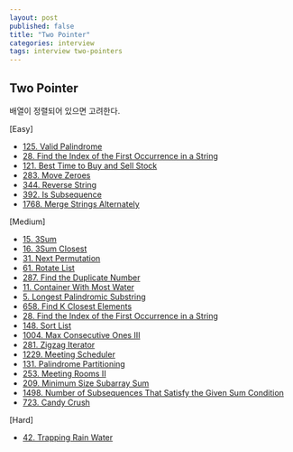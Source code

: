 ```yaml
---
layout: post
published: false
title: "Two Pointer"
categories: interview
tags: interview two-pointers
---
```


## Two Pointer

배열이 정렬되어 있으면 고려한다.

[Easy]
- [125. Valid Palindrome](https://leetcode.com/problems/valid-palindrome/)
- [28. Find the Index of the First Occurrence in a String](https://leetcode.com/problems/find-the-index-of-the-first-occurrence-in-a-string/)
- [121. Best Time to Buy and Sell Stock](https://leetcode.com/problems/best-time-to-buy-and-sell-stock/)
- [283. Move Zeroes](https://leetcode.com/problems/move-zeroes/)
- [344. Reverse String](https://leetcode.com/problems/reverse-string/)
- [392. Is Subsequence](https://leetcode.com/problems/is-subsequence/)
- [1768. Merge Strings Alternately](https://leetcode.com/problems/merge-strings-alternately/)

[Medium]
- [15. 3Sum](https://leetcode.com/problems/3sum/)
- [16. 3Sum Closest](https://leetcode.com/problems/3sum-closest/)
- [31. Next Permutation](https://leetcode.com/problems/next-permutation/)
- [61. Rotate List](https://leetcode.com/problems/rotate-list/)
- [287. Find the Duplicate Number](https://leetcode.com/problems/find-the-duplicate-number/)
- [11. Container With Most Water](https://leetcode.com/problems/container-with-most-water/)
- [5. Longest Palindromic Substring](https://leetcode.com/problems/longest-palindromic-substring)
- [658. Find K Closest Elements](https://leetcode.com/problems/find-k-closest-elements/)
- [28. Find the Index of the First Occurrence in a String](https://leetcode.com/problems/find-the-index-of-the-first-occurrence-in-a-string/)
- [148. Sort List](https://leetcode.com/problems/sort-list/)
- [1004. Max Consecutive Ones III](https://leetcode.com/problems/max-consecutive-ones-iii/)
- [281. Zigzag Iterator](https://leetcode.com/problems/zigzag-iterator/)
- [1229. Meeting Scheduler](https://leetcode.com/problems/meeting-scheduler/)
- [131. Palindrome Partitioning](https://leetcode.com/problems/palindrome-partitioning/)
- [253. Meeting Rooms II](https://leetcode.com/problems/meeting-rooms-ii/)
- [209. Minimum Size Subarray Sum](https://leetcode.com/problems/minimum-size-subarray-sum/)
- [1498. Number of Subsequences That Satisfy the Given Sum Condition](https://leetcode.com/problems/number-of-subsequences-that-satisfy-the-given-sum-condition/)
- [723. Candy Crush](https://leetcode.com/problems/candy-crush/)

[Hard]
- [42. Trapping Rain Water](https://leetcode.com/problems/trapping-rain-water)